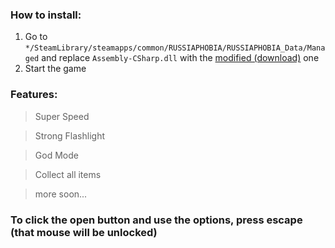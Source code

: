 ### How to install:
1. Go to <code>*/SteamLibrary/steamapps/common/RUSSIAPHOBIA/RUSSIAPHOBIA_Data/Managed</code> and replace <code>Assembly-CSharp.dll</code> with the [modified (download)](https://github.com/mopsfl/dnSpy-codes/raw/main/RUSSIAPHOBIA/mod%20menu/Assembly-CSharp.dll) one
2. Start the game

### Features:
> Super Speed

> Strong Flashlight

> God Mode

> Collect all items

> more soon...


### To click the open button and use the options, press escape (that mouse will be unlocked)
